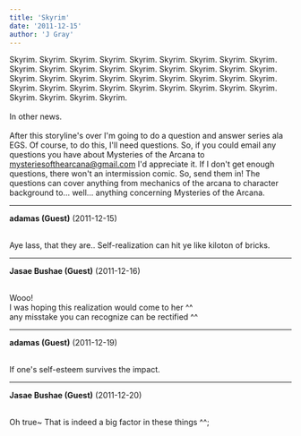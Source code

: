 ```yaml
---
title: 'Skyrim'
date: '2011-12-15'
author: 'J Gray'
---
```


Skyrim. Skyrim. Skyrim. Skyrim. Skyrim. Skyrim. Skyrim. Skyrim. Skyrim. Skyrim. Skyrim. Skyrim. Skyrim. Skyrim. Skyrim. Skyrim. Skyrim. Skyrim. Skyrim. Skyrim. Skyrim. Skyrim. Skyrim. Skyrim. Skyrim. Skyrim. Skyrim. Skyrim. Skyrim. Skyrim. Skyrim. Skyrim. Skyrim. Skyrim. Skyrim. Skyrim. Skyrim. Skyrim. Skyrim. Skyrim.<br><br>In other news.<br><br>After this storyline's over I'm going to do a question and answer series ala EGS. Of course, to do this, I'll need questions. So, if you could email any questions you have about Mysteries of the Arcana to mysteriesofthearcana@gmail.com I'd appreciate it. If I don't get enough questions, there won't an intermission comic. So, send them in! The questions can cover anything from mechanics of the arcana to character background to... well... anything concerning Mysteries of the Arcana.<br>

---
**adamas (Guest)** (2011-12-15)

<br> Aye lass, that they are.. Self-realization can hit ye like kiloton of bricks.<br>

---
**Jasae Bushae (Guest)** (2011-12-16)

<br> Wooo! 
<br>I was hoping this realization would come to her ^^ 
<br>any misstake you can recognize can be rectified ^^

---
**adamas (Guest)** (2011-12-19)

<br> If one's self-esteem survives the impact.<br>

---
**Jasae Bushae (Guest)** (2011-12-20)

<br> Oh true~ That is indeed a big factor in these things ^^;

